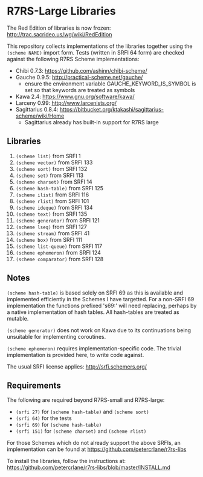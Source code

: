 # R7RS-Large Libraries

The Red Edition of libraries is now frozen:
http://trac.sacrideo.us/wg/wiki/RedEdition

This repository collects implementations of the libraries together using the
`(scheme NAME)` import form.  Tests (written in SRFI 64 form) are checked
against the following R7RS Scheme implementations:

* Chibi 0.7.3: https://github.com/ashinn/chibi-scheme/
* Gauche 0.9.5: http://practical-scheme.net/gauche/
  * ensure the environment variable GAUCHE_KEYWORD_IS_SYMBOL is set so that 
    keywords are treated as symbols
* Kawa 2.4: https://www.gnu.org/software/kawa/
* Larceny 0.99: http://www.larcenists.org/
* Sagittarius 0.8.4: https://bitbucket.org/ktakashi/sagittarius-scheme/wiki/Home
  * Sagittarius already has built-in support for R7RS large

## Libraries

1. `(scheme list)` from SRFI 1
2. `(scheme vector)` from SRFI 133
3. `(scheme sort)` from SRFI 132
4. `(scheme set)` from SRFI 113 
5. `(scheme charset)` from SRFI 14
6. `(scheme hash-table)` from SRFI 125
7. `(scheme ilist)` from SRFI 116
8. `(scheme rlist)` from SRFI 101 
9. `(scheme ideque)` from SRFI 134
10. `(scheme text)` from SRFI 135
11. `(scheme generator)` from SRFI 121
12. `(scheme lseq)` from SRFI 127
13. `(scheme stream)` from SRFI 41
14. `(scheme box)` from SRFI 111
15. `(scheme list-queue)` from SRFI 117
16. `(scheme ephemeron)` from SRFI 124
17. `(scheme comparator)` from SRFI 128

## Notes

`(scheme hash-table)` is based solely on SRFI 69 as this is available and
implemented efficiently in the Schemes I have targetted.  For a non-SRFI 69
implementation the functions prefixed 's69:' will need replacing, perhaps by 
a native implementation of hash tables.  All hash-tables are treated as mutable.

`(scheme generator)` does not work on Kawa due to its continuations being 
unsuitable for implementing coroutines.

`(scheme ephemeron)` requires implementation-specific code.  The trivial 
implementation is provided here, to write code against.

The usual SRFI license applies: http://srfi.schemers.org/

## Requirements

The following are required beyond R7RS-small and R7RS-large:

* `(srfi 27)` for `(scheme hash-table)` and `(scheme sort)`
* `(srfi 64)` for the tests
* `(srfi 69)` for `(scheme hash-table)`
* `(srfi 151)` for `(scheme charset)` and `(scheme rlist)`

For those Schemes which do not already support the above SRFIs,
an implementation can be found at https://github.com/petercrlane/r7rs-libs

To install the libraries, follow the instructions at: 
https://github.com/petercrlane/r7rs-libs/blob/master/INSTALL.md
